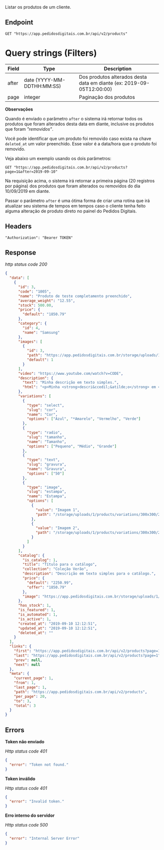 Listar os produtos de um cliente.

## Endpoint

```
GET "https://app.pedidosdigitais.com.br/api/v2/products"
```

# Query strings (Filters)

| Field | Type                       | Description                                                           |
| ----- | -------------------------- | --------------------------------------------------------------------- |
| after | date (YYYY-MM-DDTHH:MM:SS) | Dos produtos alterados desta data em diante (ex: 2019-09-05T12:00:00) |
| page  | integer                    | Paginação dos produtos                                                |

**Observações**

Quando é enviado o parâmetro `after` o sistema irá retornar todos os produtos que foram alterados desta data em diante, inclusive os produtos que foram _"removidos"_.

Você pode identificar que um produto foi removido caso exista na chave `deleted_at` um valor preenchido. Esse valor é a data/hora que o produto foi removido.

Veja abaixo um exemplo usando os dois parâmetros:

```
GET "https://app.pedidosdigitais.com.br/api/v2/products?page=1&after=2019-09-10"
```

Na requisição acima, o sistema irá retornar a primeira página (20 registros por página) dos produtos que foram alterados ou removidos do dia 10/09/2019 em diante.

Passar o parâmetro `after` é uma ótima forma de criar uma rotina que irá atualizar seu sistema de tempos em tempos caso o cliente tenha feito alguma alteração de produto direto no painel do Pedidos Digitais.

## Headers

```
"Authorization": "Bearer TOKEN"
```

## Response

_http status code 200_

```json
{
  "data": [
    {
      "id": 3,
      "code": "1005",
      "name": "Produto de teste completamento preenchido",
      "average_weight": "12.55",
      "stock": 500.00,
      "price": {
        "default": "1850.79"
      },
      "category": {
        "id": 4,
        "name": "Samsung"
      },
      "images": [
        {
          "id": 3,
          "path": "https://app.pedidosdigitais.com.br/storage/uploads/1/products/500x500/image.jpg",
          "default": 1
        }
      ],
      "video": "https://www.youtube.com/watch?v=CODE",
      "description": {
        "text": "Minha descrição em texto simples.",
        "html": "<p>Minha <strong>descri&ccedil;&atilde;o</strong> em <em>HTML</em>.</p>"
      },
      "variations": [
        {
          "type": "select",
          "slug": "cor",
          "name": "Cor",
          "options": ["Azul", "*Amarelo", "Vermelho", "Verde"]
        },
        {
          "type": "radio",
          "slug": "tamanho",
          "name": "Tamanho",
          "options": ["Pequeno", "Médio", "Grande"]
        },
        {
          "type": "text",
          "slug": "gravura",
          "name": "Gravura",
          "options": ["50"]
        },
        {
          "type": "image",
          "slug": "estampa",
          "name": "Estampa",
          "options": [
            {
              "value": "Imagem 1",
              "path": "/storage/uploads/1/products/variations/300x300/2019-06-28-164720-5.jpg"
            },
            {
              "value": "Imagem 2",
              "path": "/storage/uploads/1/products/variations/300x300/2019-06-28-164720-6.jpg"
            }
          ]
        }
      ],
      "catalog": {
        "is_catalog": 1,
        "title": "Título para o catálogo",
        "collection": "Coleção Verão",
        "description": "Descrição em texto simples para o catálogo.",
        "price": {
          "default": "2250.99",
          "offer": "1850.79"
        },
        "image": "https://app.pedidosdigitais.com.br/storage/uploads/1/catalog/500x500/2019-06-28-164720.jpg"
      },
      "has_stock": 1,
      "is_featured": 1,
      "is_automated": 1,
      "is_active": 1,
      "created_at": "2019-09-10 12:12:51",
      "updated_at": "2019-09-10 12:12:51",
      "deleted_at": ""
    }
  ],
  "links": {
    "first": "https://app.pedidosdigitais.com.br/api/v2/products?page=1",
    "last": "https://app.pedidosdigitais.com.br/api/v2/products?page=1",
    "prev": null,
    "next": null
  },
  "meta": {
    "current_page": 1,
    "from": 1,
    "last_page": 1,
    "path": "https://app.pedidosdigitais.com.br/api/v2/products",
    "per_page": 20,
    "to": 3,
    "total": 3
  }
}
```

## Errors

**Token não enviado**

_Http status code 401_

```json
{
  "error": "Token not found."
}
```

**Token inválido**

_Http status code 401_

```json
{
  "error": "Invalid token."
}
```

**Erro interno do servidor**

_Http status code 500_

```json
{
  "error": "Internal Server Error"
}
```
